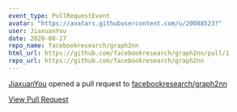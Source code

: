 ```yaml
---
event_type: PullRequestEvent
avatar: "https://avatars.githubusercontent.com/u/20088523?"
user: JiaxuanYou
date: 2020-08-27
repo_name: facebookresearch/graph2nn
html_url: https://github.com/facebookresearch/graph2nn/pull/1
repo_url: https://github.com/facebookresearch/graph2nn
---
```


<a href='https://github.com/JiaxuanYou' target='_blank'>JiaxuanYou</a> opened a pull request to <a href='https://github.com/facebookresearch/graph2nn' target='_blank'>facebookresearch/graph2nn</a>

<a href='https://github.com/facebookresearch/graph2nn/pull/1' target='_blank'>View Pull Request</a>